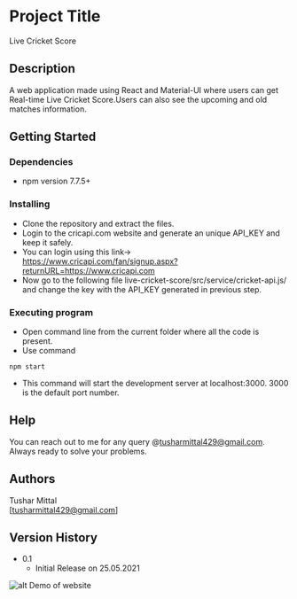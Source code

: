 # Project Title

Live Cricket Score

## Description

A web application made using React and Material-UI where users can get Real-time Live Cricket Score.Users can also see the upcoming and old matches information.

## Getting Started

### Dependencies

* npm version 7.7.5+

### Installing

* Clone the repository and extract the files.
* Login to the cricapi.com website and generate an unique API_KEY and keep it safely.
* You can login using this link-> https://www.cricapi.com/fan/signup.aspx?returnURL=https://www.cricapi.com
* Now go to the following file live-cricket-score/src/service/cricket-api.js/ and change the key with the API_KEY generated in previous step.


### Executing program

* Open command line from the current folder where all the code is present.
* Use command 
```
npm start
```
* This command will start the development server at localhost:3000. 3000 is the default port number.

## Help

You can reach out to me for any query @tusharmittal429@gmail.com. Always ready to solve your problems.

## Authors

Tushar Mittal  
[tusharmittal429@gmail.com]

## Version History

* 0.1
    * Initial Release on 25.05.2021

![alt Demo of website](https://github.com/tmittal98/live-cricket-score/images/sc1.jpg)